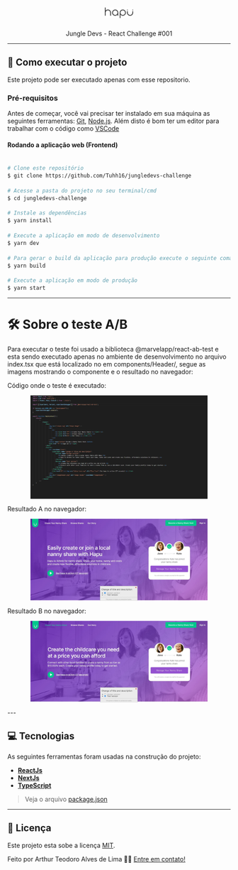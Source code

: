 

<h1 align="center">
     <img src="https://raw.githubusercontent.com/Tuhh16/jungledevs-challenge/master/public/logo.svg" width="64" height="24"/>
</h1>

<p align="center">  
 Jungle Devs - React Challenge #001
</p>

---
## 🚀 Como executar o projeto

Este projeto pode ser executado apenas com esse repositorio.

### Pré-requisitos

Antes de começar, você vai precisar ter instalado em sua máquina as seguintes ferramentas:
[Git](https://git-scm.com), [Node.js](https://nodejs.org/en/). 
Além disto é bom ter um editor para trabalhar com o código como [VSCode](https://code.visualstudio.com/)

#### Rodando a aplicação web (Frontend)

```bash

# Clone este repositório
$ git clone https://github.com/Tuhh16/jungledevs-challenge

# Acesse a pasta do projeto no seu terminal/cmd
$ cd jungledevs-challenge

# Instale as dependências
$ yarn install

# Execute a aplicação em modo de desenvolvimento
$ yarn dev

# Para gerar o build da aplicação para produção execute o seguinte comando.
$ yarn build

# Execute a aplicação em modo de produção
$ yarn start

```
---
# 🛠 Sobre o teste A/B

<p>Para executar o teste foi usado a biblioteca @marvelapp/react-ab-test e esta sendo executado apenas no ambiente de desenvolvimento no arquivo index.tsx que está localizado no em components/Header/, segue as imagens mostrando o componente e o resultado no navegador: </p>

Código onde o teste é executado:
<p align="center" style="display: flex; align-items: flex-start; justify-content: center;">
     <img title="print do código" src="./public/screenshot/test-abcode.jpg" width="400px" alt="print do código">
</p>
Resultado A no navegador:
<p align="center" style="display: flex; align-items: flex-start; justify-content: center;">
     <img title="resultado do teste a no navegador" src="./public/screenshot/preview-testA.jpg" width="400px" alt="resultado do teste a no navegador">
</p>
Resultado B no navegador:
<p align="center" style="display: flex; align-items: flex-start; justify-content: center;">
     <img title="resultado do teste b no navegador" src="./public/screenshot/preview-testB.jpg" width="400px" alt="resultado do teste b no navegador">
</p>
---

## 💻 Tecnologias

As seguintes ferramentas foram usadas na construção do projeto:

-   **[ReactJs](https://pt-br.reactjs.org/)**
-   **[NextJs](https://nextjs.org/)**
-   **[TypeScript](https://www.typescriptlang.org/)**

> Veja o arquivo  [package.json](https://github.com/Tuhh16/jungledevs-challenge/blob/master/package.json)

---

## 📝 Licença

Este projeto esta sobe a licença [MIT](./LICENSE).

Feito por Arthur Teodoro Alves de Lima 👋🏽 [Entre em contato!](https://www.linkedin.com/in/arthur-lima-reactjs/)
